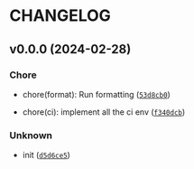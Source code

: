 # CHANGELOG



## v0.0.0 (2024-02-28)

### Chore

* chore(format): Run formatting ([`53d8cb0`](https://github.com/MyCityCO2/co2-cli/commit/53d8cb0d351e3848e0b8bc0bf7ee4f33185a8373))

* chore(ci): implement all the ci env ([`f340dcb`](https://github.com/MyCityCO2/co2-cli/commit/f340dcb9563092b71a5de381527b7acedf71bae1))

### Unknown

* init ([`d5d6ce5`](https://github.com/MyCityCO2/co2-cli/commit/d5d6ce555abf8f0aed9e81ca71a8855de38d5fba))

